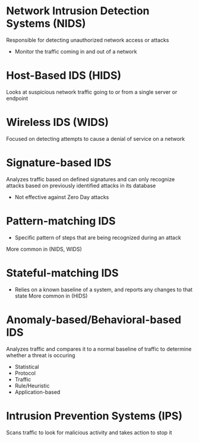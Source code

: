 # Network Intrusion Detection Systems (NIDS)

Responsible for detecting unauthorized network access or attacks

- Monitor the traffic coming in and out of a network

# Host-Based IDS (HIDS)

Looks at suspicious network traffic going to or from a single server or endpoint

# Wireless IDS (WIDS)

Focused on detecting attempts to cause a denial of service on a network

# Signature-based IDS

Analyzes traffic based on defined signatures and can only recognize attacks based on previously identified attacks in its database

- Not effective against Zero Day attacks

# Pattern-matching IDS
- Specific pattern of steps that are being recognized during an attack

More common in (NIDS, WIDS)

# Stateful-matching IDS

- Relies on a known baseline of a system, and reports any changes to that state
More common in (HIDS)

# Anomaly-based/Behavioral-based IDS

Analyzes traffic and compares it to a normal baseline of traffic to determine whether a threat is occuring

- Statistical
- Protocol
- Traffic
- Rule/Heuristic
- Application-based

# Intrusion Prevention Systems (IPS)

Scans traffic to look for malicious activity and takes action to stop it


